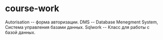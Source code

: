 # course-work
Autorisation -- форма авторизации.
DMS -- Database Menegment System, Система управления базами данных.
Sqlwork -- Класс для работы с базой данных.

